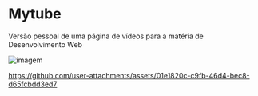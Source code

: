 # Mytube
Versão pessoal de uma página de vídeos para a matéria de Desenvolvimento Web

![imagem](https://github.com/user-attachments/assets/733ed67c-034a-42b5-9b8e-fbf7cbf3dfe5)



https://github.com/user-attachments/assets/01e1820c-c9fb-46d4-bec8-d65fcbdd3ed7
